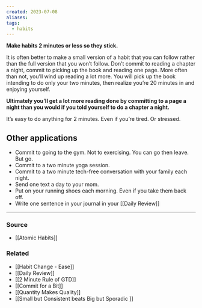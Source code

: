 ```yaml
---
created: 2023-07-08
aliases: 
tags:
  - habits
---
```

**Make habits 2 minutes or less so they stick.**

It is often better to make a small version of a habit that you can follow rather than the full version that you won’t follow. Don’t commit to reading a chapter a night, commit to picking up the book and reading one page. More often than not, you’ll wind up reading a lot more. You will pick up the book intending to do only your two minutes, then realize you’re 20 minutes in and enjoying yourself. 

**Ultimately you’ll get a lot more reading done by committing to a page a night than you would if you told yourself to do a chapter a night.** 

It’s easy to do anything for 2 minutes. Even if you’re tired. Or stressed. 

## Other applications

- Commit to going to the gym. Not to exercising. You can go then leave. But go.
- Commit to a two minute yoga session.
- Commit to a two minute tech-free conversation with your family each night.
- Send one text a day to your mom.
- Put on your running shoes each morning. Even if you take them back off.
- Write one sentence in your journal in your [[Daily Review]]

****
### Source
- [[Atomic Habits]]

### Related
- [[Habit Change - Ease]]
- [[Daily Review]]
- [[2 Minute Rule of GTD]]
- [[Commit for a Bit]]
- [[Quantity Makes Quality]]
- [[Small but Consistent beats Big but Sporadic ]]